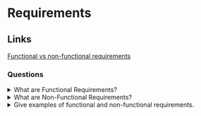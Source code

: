 # Requirements

## Links
[Functional vs non-functional requirements](https://reqtest.com/requirements-blog/functional-vs-non-functional-requirements/)

### Questions

<details>
  <summary>What are Functional Requirements?</summary>

  The functional requirements are requirements that specify what a system should do. In other words, they will describe a particular behaviour of function of the system when certain conditions happen.

</details>

<details>
  <summary>What are Non-Functional Requirements?</summary>

  The non-functional requirements specify how a system performs functions. In other words, they will describe how a system should behave and what limits there are on its functionality.

</details>

<details>
  <summary>Give examples of functional and non-functional requirements.</summary>

  Functional Requirements Example:

  1. Authentication of a user when he tries to log into the system;
  2. A system shutdown in the case of a cyber-attack;
  3. A verification email is sent to a user whenever he registers for the first time on some software system.

  Non-functional Requirements Example:

  1. A system should send emails with a latency of no greater than 12 hours;
  2. It should process each request within 10 seconds;
  3. The site should load in 3 seconds when the number of simultaneous users is> 10000.

</details>
